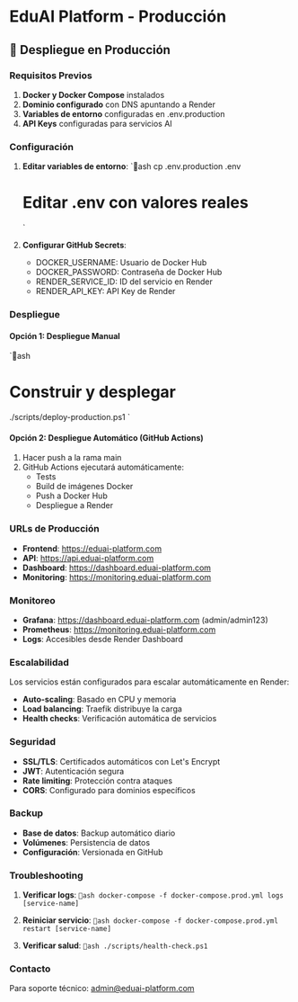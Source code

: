 # EduAI Platform - Producción

## 🚀 Despliegue en Producción

### Requisitos Previos

1. **Docker y Docker Compose** instalados
2. **Dominio configurado** con DNS apuntando a Render
3. **Variables de entorno** configuradas en .env.production
4. **API Keys** configuradas para servicios AI

### Configuración

1. **Editar variables de entorno**:
   `ash
   cp .env.production .env
   # Editar .env con valores reales
   `

2. **Configurar GitHub Secrets**:
   - DOCKER_USERNAME: Usuario de Docker Hub
   - DOCKER_PASSWORD: Contraseña de Docker Hub
   - RENDER_SERVICE_ID: ID del servicio en Render
   - RENDER_API_KEY: API Key de Render

### Despliegue

#### Opción 1: Despliegue Manual
`ash
# Construir y desplegar
./scripts/deploy-production.ps1
`

#### Opción 2: Despliegue Automático (GitHub Actions)
1. Hacer push a la rama main
2. GitHub Actions ejecutará automáticamente:
   - Tests
   - Build de imágenes Docker
   - Push a Docker Hub
   - Despliegue a Render

### URLs de Producción

- **Frontend**: https://eduai-platform.com
- **API**: https://api.eduai-platform.com
- **Dashboard**: https://dashboard.eduai-platform.com
- **Monitoring**: https://monitoring.eduai-platform.com

### Monitoreo

- **Grafana**: https://dashboard.eduai-platform.com (admin/admin123)
- **Prometheus**: https://monitoring.eduai-platform.com
- **Logs**: Accesibles desde Render Dashboard

### Escalabilidad

Los servicios están configurados para escalar automáticamente en Render:

- **Auto-scaling**: Basado en CPU y memoria
- **Load balancing**: Traefik distribuye la carga
- **Health checks**: Verificación automática de servicios

### Seguridad

- **SSL/TLS**: Certificados automáticos con Let's Encrypt
- **JWT**: Autenticación segura
- **Rate limiting**: Protección contra ataques
- **CORS**: Configurado para dominios específicos

### Backup

- **Base de datos**: Backup automático diario
- **Volúmenes**: Persistencia de datos
- **Configuración**: Versionada en GitHub

### Troubleshooting

1. **Verificar logs**:
   `ash
   docker-compose -f docker-compose.prod.yml logs [service-name]
   `

2. **Reiniciar servicio**:
   `ash
   docker-compose -f docker-compose.prod.yml restart [service-name]
   `

3. **Verificar salud**:
   `ash
   ./scripts/health-check.ps1
   `

### Contacto

Para soporte técnico: admin@eduai-platform.com
